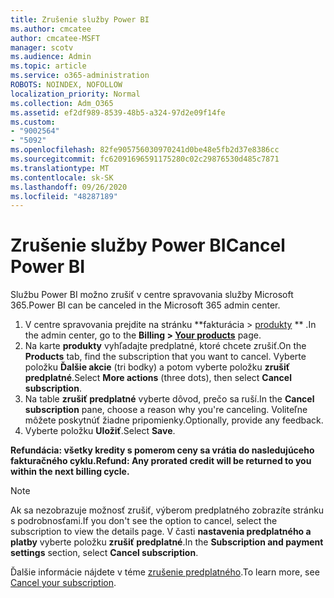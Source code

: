 ```yaml
---
title: Zrušenie služby Power BI
ms.author: cmcatee
author: cmcatee-MSFT
manager: scotv
ms.audience: Admin
ms.topic: article
ms.service: o365-administration
ROBOTS: NOINDEX, NOFOLLOW
localization_priority: Normal
ms.collection: Adm_O365
ms.assetid: ef2df989-8539-48b5-a324-97d2e09f14fe
ms.custom:
- "9002564"
- "5092"
ms.openlocfilehash: 82fe905756030970241d0be48e5fb2d37e8386cc
ms.sourcegitcommit: fc62091696591175280c02c29876530d485c7871
ms.translationtype: MT
ms.contentlocale: sk-SK
ms.lasthandoff: 09/26/2020
ms.locfileid: "48287189"
---
```

# <a name="cancel-power-bi"></a><span data-ttu-id="cf0e1-102">Zrušenie služby Power BI</span><span class="sxs-lookup"><span data-stu-id="cf0e1-102">Cancel Power BI</span></span>

<span data-ttu-id="cf0e1-103">Službu Power BI možno zrušiť v centre spravovania služby Microsoft 365.</span><span class="sxs-lookup"><span data-stu-id="cf0e1-103">Power BI can be canceled in the Microsoft 365 admin center.</span></span>

1. <span data-ttu-id="cf0e1-104">V centre spravovania prejdite na stránku \*\*fakturácia > [produkty](https://go.microsoft.com/fwlink/p/?linkid=842054) \*\* .</span><span class="sxs-lookup"><span data-stu-id="cf0e1-104">In the admin center, go to the **Billing > [Your products](https://go.microsoft.com/fwlink/p/?linkid=842054)** page.</span></span>
2. <span data-ttu-id="cf0e1-105">Na karte **produkty** vyhľadajte predplatné, ktoré chcete zrušiť.</span><span class="sxs-lookup"><span data-stu-id="cf0e1-105">On the **Products** tab, find the subscription that you want to cancel.</span></span> <span data-ttu-id="cf0e1-106">Vyberte položku **Ďalšie akcie** (tri bodky) a potom vyberte položku **zrušiť predplatné**.</span><span class="sxs-lookup"><span data-stu-id="cf0e1-106">Select **More actions** (three dots), then select **Cancel subscription**.</span></span>
3. <span data-ttu-id="cf0e1-107">Na table **zrušiť predplatné** vyberte dôvod, prečo sa ruší.</span><span class="sxs-lookup"><span data-stu-id="cf0e1-107">In the **Cancel subscription** pane, choose a reason why you're canceling.</span></span> <span data-ttu-id="cf0e1-108">Voliteľne môžete poskytnúť žiadne pripomienky.</span><span class="sxs-lookup"><span data-stu-id="cf0e1-108">Optionally, provide any feedback.</span></span>
4. <span data-ttu-id="cf0e1-109">Vyberte položku **Uložiť**.</span><span class="sxs-lookup"><span data-stu-id="cf0e1-109">Select **Save**.</span></span>

<span data-ttu-id="cf0e1-110">**Refundácia: všetky kredity s pomerom ceny sa vrátia do nasledujúceho fakturačného cyklu.**</span><span class="sxs-lookup"><span data-stu-id="cf0e1-110">**Refund: Any prorated credit will be returned to you within the next billing cycle.**</span></span>

> [!NOTE]
> <span data-ttu-id="cf0e1-111">Ak sa nezobrazuje možnosť zrušiť, výberom predplatného zobrazíte stránku s podrobnosťami.</span><span class="sxs-lookup"><span data-stu-id="cf0e1-111">If you don't see the option to cancel, select the subscription to view the details page.</span></span> <span data-ttu-id="cf0e1-112">V časti **nastavenia predplatného a platby** vyberte položku **zrušiť predplatné**.</span><span class="sxs-lookup"><span data-stu-id="cf0e1-112">In the **Subscription and payment settings** section, select **Cancel subscription**.</span></span>

<span data-ttu-id="cf0e1-113">Ďalšie informácie nájdete v téme [zrušenie predplatného](https://docs.microsoft.com/microsoft-365/commerce/subscriptions/cancel-your-subscription).</span><span class="sxs-lookup"><span data-stu-id="cf0e1-113">To learn more, see [Cancel your subscription](https://docs.microsoft.com/microsoft-365/commerce/subscriptions/cancel-your-subscription).</span></span>